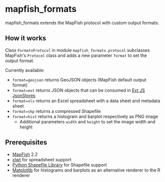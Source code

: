 mapfish_formats
===============

mapfish_formats extends the MapFish protocol with custom output formats.

How it works
------------
Class `FormatsProtocol` in module `mapfish_formats.protocol` subclasses MapFish's `Protocol` class and adds a new
parameter `format` to set the output format.

Currently available:
* `format=geojson` returns GeoJSON objects (MapFish default output format)
* `format=ext` returns JSON objects that can be consumed in [Ext JS JsonStores](http://docs.sencha.com/extjs/3.4.0/#!/api/Ext.data.JsonStore)
* `format=xls` returns an Excel spreadsheet with a data sheet and metadata sheet
* `format=shp` returns a compressed Shapefile
* `format=hist` returns a histogram and barplot respectively as PNG image
  * Additional parameters `width` and `height` to set the image width and height

Prerequisites
-------------
* [MapFish](http://www.mapfish.org) 2.2
* [xlwt](http://www.python-excel.org/) for spreadsheet support
* [Python Shapefile Library](https://code.google.com/p/pyshp/) for Shapefile support
* [Matplotlib](http://matplotlib.org/) for histograms and barplots as an alternative renderer to the R renderer
